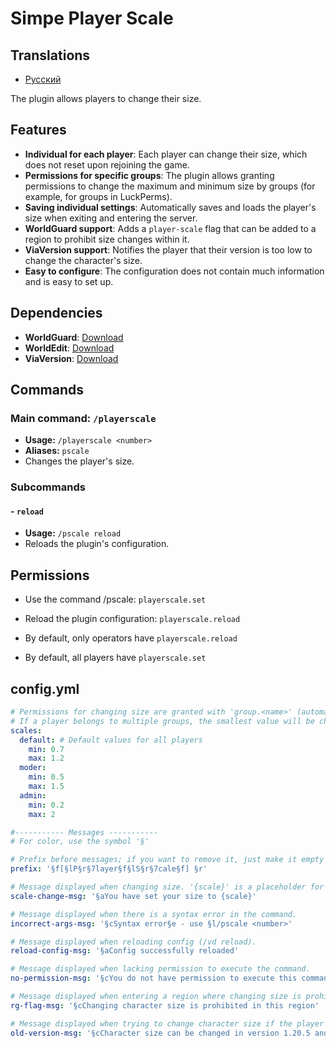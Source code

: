 # Simpe Player Scale

## Translations
- [Русский](README.en.md)

The plugin allows players to change their size.
<br/>

## **Features**
- **Individual for each player**: Each player can change their size, which does not reset upon rejoining the game.
- **Permissions for specific groups**: The plugin allows granting permissions to change the maximum and minimum size by groups (for example, for groups in LuckPerms).
- **Saving individual settings**: Automatically saves and loads the player's size when exiting and entering the server.
- **WorldGuard support**: Adds a `player-scale` flag that can be added to a region to prohibit size changes within it.
- **ViaVersion support**: Notifies the player that their version is too low to change the character's size.
- **Easy to configure**: The configuration does not contain much information and is easy to set up.

## **Dependencies**
- **WorldGuard**: [Download](https://modrinth.com/plugin/worldguard)
- **WorldEdit**: [Download](https://modrinth.com/plugin/worldedit)
- **ViaVersion**: [Download](https://modrinth.com/plugin/viaversion)

## **Commands**
### Main command: `/playerscale`
- **Usage:** `/playerscale <number>`
- **Aliases:** `pscale`
- Changes the player's size.
### Subcommands
#### - `reload`
- **Usage:** `/pscale reload`
- Reloads the plugin's configuration.

## **Permissions**
- Use the command /pscale: `playerscale.set`
- Reload the plugin configuration: `playerscale.reload`

- By default, only operators have `playerscale.reload`
- By default, all players have `playerscale.set`

## config.yml
```yaml
# Permissions for changing size are granted with 'group.<name>' (automatically granted to all groups in LuckPerms)
# If a player belongs to multiple groups, the smallest value will be chosen for `min` and the largest for `max`.
scales:
  default: # Default values for all players
    min: 0.7
    max: 1.2
  moder:
    min: 0.5
    max: 1.5
  admin:
    min: 0.2
    max: 2

#----------- Messages -----------
# For color, use the symbol '§'

# Prefix before messages; if you want to remove it, just make it empty - ''
prefix: '§f[§lP§r§7layer§f§lS§r§7cale§f] §r'

# Message displayed when changing size. '{scale}' is a placeholder for the size value.
scale-change-msg: '§aYou have set your size to {scale}'

# Message displayed when there is a syntax error in the command.
incorrect-args-msg: '§cSyntax error§e - use §l/pscale <number>'

# Message displayed when reloading config (/vd reload).
reload-config-msg: '§aConfig successfully reloaded'

# Message displayed when lacking permission to execute the command.
no-permission-msg: '§cYou do not have permission to execute this command'

# Message displayed when entering a region where changing size is prohibited (player-scale = deny).
rg-flag-msg: '§cChanging character size is prohibited in this region'

# Message displayed when trying to change character size if the player is using a version below 1.20.5.
old-version-msg: '§cCharacter size can be changed in version 1.20.5 and above'
```
